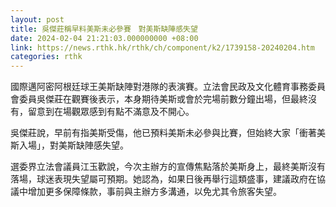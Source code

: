 ```yaml
---
layout: post
title: 吳傑莊稱早料美斯未必參賽　對美斯缺陣感失望
date: 2024-02-04 21:21:03.000000000 +08:00
link: https://news.rthk.hk/rthk/ch/component/k2/1739158-20240204.htm
categories: rthk
---
```


國際邁阿密阿根廷球王美斯缺陣對港隊的表演賽。立法會民政及文化體育事務委員會委員吳傑莊在觀賽後表示，本身期待美斯或會於完場前數分鐘出場，但最終沒有，留意到在場觀眾感到有點不滿意及不開心。

吳傑莊說，早前有指美斯受傷，他已預料美斯未必參與比賽，但始終大家「衝著美斯入場」，對美斯缺陣感失望。

選委界立法會議員江玉歡說，今次主辦方的宣傳焦點落於美斯身上，最終美斯沒有落場，球迷表現失望屬可預期。她認為，如果日後再舉行這類盛事，建議政府在協議中增加更多保障條款，事前與主辦方多溝通，以免尤其令旅客失望。
